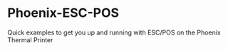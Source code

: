 # Phoenix-ESC-POS
Quick examples to get you up and running with ESC/POS on the Phoenix Thermal Printer

